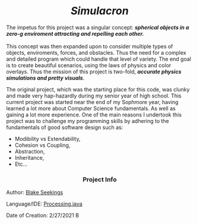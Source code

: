<h1 align = "center"> <i> Simulacron </i>  </h1>

The impetus for this project was a singular concept: *__spherical objects in a zero-g enviroment attracting and repelling each other.__* <br><br>
This concept was then expanded upon to consider multiple types of objects, enviroments, forces, and obstacles. Thus the need for a complex
and detailed program which could handle that level of variety. The end goal is to create beautiful scenarios, using the laws of physics and 
color overlays. Thus the mission of this project is two-fold, __*accurate physics simulations and pretty visuals*__.

The original project, which was the starting place for this code, was clunky and made very hap-hazardly during my senior year of high school.
This current project was started near the end of my Sophmore year, having learned a lot more about Computer Science fundamentals. As well as
gaining a lot more experience. One of the main reasons I undertook this project was to challenge my programming skills by adhering to 
the fundamentals of good software design such as:
   * Modibility vs Extendability,
   * Cohesion vs Coupling, 
   * Abstraction,
   * Inheritance,
   * Etc...



<h3 align = "center"> Project Info   </h3>

Author: [Blake Seekings](https://github.com/j-blake-s)

Language/IDE: [Processing.java](https://processing.org/)

Date of Creation: 2/27/2021
B